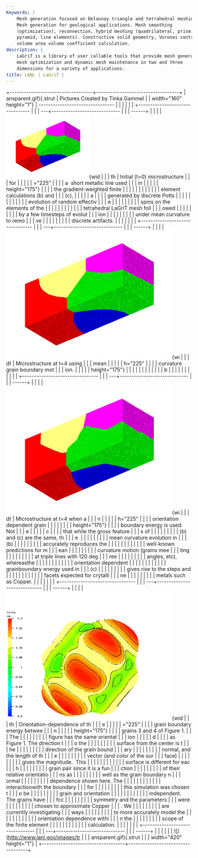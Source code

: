 ```yaml
---
Keywords: |
    Mesh generation focused on Delaunay triangle and tetrahedral meshing.
    Mesh generation for geological applications. Mesh smoothing
    (optimization), reconnection, hybrid meshing (quadrilateral, prism,
    pyramid, line elements). Constructive solid geometry, Voronoi control
    volume area volume coefficient calculation.
description: |
    LaGriT is a library of user callable tools that provide mesh generation,
    mesh optimization and dynamic mesh maintenance in two and three
    dimensions for a variety of applications.
title: LANL | LaGriT |
---
```


<div id="content-org">

+-----------------------------------+-----------------------------------+
| ansparent.gif){.strut             | Pictures Created by Tinka Gammel  |
| width="160" height="1"}           | --------------------------------  |
|                                   |                                   |
|                                   | +-------------------------------- |
|                                   | ---+----------------------------- |
|                                   | ------+                           |
|                                   | | ![](images/tinka1small.jpg){wid |
|                                   | th | Initial (t=0) microstructure |
|                                   |  for  |                           |
|                                   | | ="225"                          |
|                                   |    | a  short metallic line used  |
|                                   | in    |                           |
|                                   | | height="175"}                   |
|                                   |    | the gradient-weighted finite |
|                                   |       |                           |
|                                   | |                                 |
|                                   |    | element calculations (b) and |
|                                   |  (c), |                           |
|                                   | | a                               |
|                                   |    | generated by discrete Potts  |
|                                   |       |                           |
|                                   | |                                 |
|                                   |    | evolution of random effectiv |
|                                   | e     |                           |
|                                   | |                                 |
|                                   |    | spins on the elements of the |
|                                   |       |                           |
|                                   | |                                 |
|                                   |    | tetrahedral LaGriT mesh foll |
|                                   | owed  |                           |
|                                   | |                                 |
|                                   |    | by a few timesteps of evolut |
|                                   | ion   |                           |
|                                   | |                                 |
|                                   |    | under mean curvature to remo |
|                                   | ve    |                           |
|                                   | |                                 |
|                                   |    | discrete artifacts.          |
|                                   |       |                           |
|                                   | +-------------------------------- |
|                                   | ---+----------------------------- |
|                                   | ------+                           |
|                                   | | ![](images/tinka1bsmall.jpg){wi |
|                                   | dt | Microstructure at t=4 using  |
|                                   | mean  |                           |
|                                   | | h="225"                         |
|                                   |    | curvature grain boundary mot |
|                                   | ion.  |                           |
|                                   | | height="175"}                   |
|                                   |    |                              |
|                                   |       |                           |
|                                   | | b                               |
|                                   |    |                              |
|                                   |       |                           |
|                                   | +-------------------------------- |
|                                   | ---+----------------------------- |
|                                   | ------+                           |
|                                   | | ![](images/tinka1csmall.jpg){wi |
|                                   | dt | Microstructure at t=4 when a |
|                                   | n     |                           |
|                                   | | h="225"                         |
|                                   |    | orientation dependent grain  |
|                                   |       |                           |
|                                   | | height="175"}                   |
|                                   |    | boundary energy is used. Not |
|                                   | e     |                           |
|                                   | | c                               |
|                                   |    | that while the gross feature |
|                                   | s of  |                           |
|                                   | |                                 |
|                                   |    | (b) and (c) are the same, th |
|                                   | e     |                           |
|                                   | |                                 |
|                                   |    | mean curvature evolution in  |
|                                   | (b)   |                           |
|                                   | |                                 |
|                                   |    | accurately reproduces the    |
|                                   |       |                           |
|                                   | |                                 |
|                                   |    | well-known predictions for m |
|                                   | ean   |                           |
|                                   | |                                 |
|                                   |    | curvature motion (grains mee |
|                                   | ting  |                           |
|                                   | |                                 |
|                                   |    | at triple lines with 120 deg |
|                                   | ree   |                           |
|                                   | |                                 |
|                                   |    | angles, etc), whereasthe     |
|                                   |       |                           |
|                                   | |                                 |
|                                   |    | orientation dependent        |
|                                   |       |                           |
|                                   | |                                 |
|                                   |    | grainboundary energy used in |
|                                   |  (c)  |                           |
|                                   | |                                 |
|                                   |    | gives rise to the steps and  |
|                                   |       |                           |
|                                   | |                                 |
|                                   |    | facets expected for crytalli |
|                                   | ne    |                           |
|                                   | |                                 |
|                                   |    | metals such as Copper.       |
|                                   |       |                           |
|                                   | +-------------------------------- |
|                                   | ---+----------------------------- |
|                                   | ------+                           |
|                                   | | ![](images/tinka3small.jpg){wid |
|                                   | th | Orientation-dependence of th |
|                                   | e     |                           |
|                                   | | ="225"                          |
|                                   |    | grain boundary energy betwee |
|                                   | n     |                           |
|                                   | | height="175"}                   |
|                                   |    | grains 3 and 4 of Figure 1.  |
|                                   | The   |                           |
|                                   | |                                 |
|                                   |    | figure has the same orientat |
|                                   | ion   |                           |
|                                   | | d                               |
|                                   |    | as Figure 1. The direction t |
|                                   | o the |                           |
|                                   | |                                 |
|                                   |    | surface from the center is t |
|                                   | he    |                           |
|                                   | |                                 |
|                                   |    | direction of the grain bound |
|                                   | ary   |                           |
|                                   | |                                 |
|                                   |    | normal, and the length of th |
|                                   | e     |                           |
|                                   | |                                 |
|                                   |    | vector (and color of the sur |
|                                   | face) |                           |
|                                   | |                                 |
|                                   |    | gives the magnitude.  This   |
|                                   |       |                           |
|                                   | |                                 |
|                                   |    | surface is different for eac |
|                                   | h     |                           |
|                                   | |                                 |
|                                   |    | grain pair since it is a fun |
|                                   | ction |                           |
|                                   | |                                 |
|                                   |    | of their relative orientatio |
|                                   | ns as |                           |
|                                   | |                                 |
|                                   |    | well as the grain boundary n |
|                                   | ormal |                           |
|                                   | |                                 |
|                                   |    | dependence shown here. The   |
|                                   |       |                           |
|                                   | |                                 |
|                                   |    | interactionwith the boundary |
|                                   |  for  |                           |
|                                   | |                                 |
|                                   |    | this simulation was chosen t |
|                                   | o be  |                           |
|                                   | |                                 |
|                                   |    | grain and orientation        |
|                                   |       |                           |
|                                   | |                                 |
|                                   |    | independent. The grains have |
|                                   |  fcc  |                           |
|                                   | |                                 |
|                                   |    | symmetry and the parameters  |
|                                   | were  |                           |
|                                   | |                                 |
|                                   |    | chosen to approximate Copper |
|                                   | . We  |                           |
|                                   | |                                 |
|                                   |    | are currently investigating  |
|                                   | ways  |                           |
|                                   | |                                 |
|                                   |    | to more accurately model the |
|                                   |       |                           |
|                                   | |                                 |
|                                   |    | orientation dependence withi |
|                                   | n the |                           |
|                                   | |                                 |
|                                   |    | scope of the finite element  |
|                                   |       |                           |
|                                   | |                                 |
|                                   |    | calculation.                 |
|                                   |       |                           |
|                                   | +-------------------------------- |
|                                   | ---+----------------------------- |
|                                   | ------+                           |
|                                   |                                   |
|                                   | ![](http://www.lanl.gov/images/tr |
|                                   | ansparent.gif){.strut             |
|                                   | width="420" height="1"}           |
+-----------------------------------+-----------------------------------+

</div>
